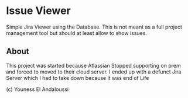 # Issue Viewer

Simple Jira Viewer using the Database. This is not meant as a full project management tool but should at least allow to show issues.

## About
This project was started because Atlassian Stopped supporting on prem and forced to moved to their cloud server. I ended up with a defunct Jira Server which I had to take down because it was end of Life

(c) Youness El Andaloussi
